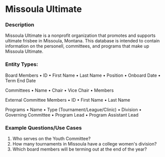 # Missoula Ultimate

### Description
Missoula Ultimate is a nonprofit organization that promotes and supports ultimate frisbee in Missoula, Montana. This database is intended to contain information on the personell, committees, and programs that make up Missoula Ultimate. 

### Entity Types:
Board Members
•	ID
•	First Name
•	Last Name
•	Position
•	Onboard Date
•	Term End Date

Committees
•	Name
•	Chair
•	Vice Chair
•	Members 

External Committee Members
•	ID
•	First Name
•	Last Name

Programs
•	Name
•	Type (Tournament/League/Clinic)
•	Division
•	Governing Committee
•	Program Lead
•	Program Assistant Lead

### Example Questions/Use Cases
1. Who serves on the Youth Committee?
2. How many tournaments in Missoula have a college women's division?
3. Which board members will be terming out at the end of the year?
